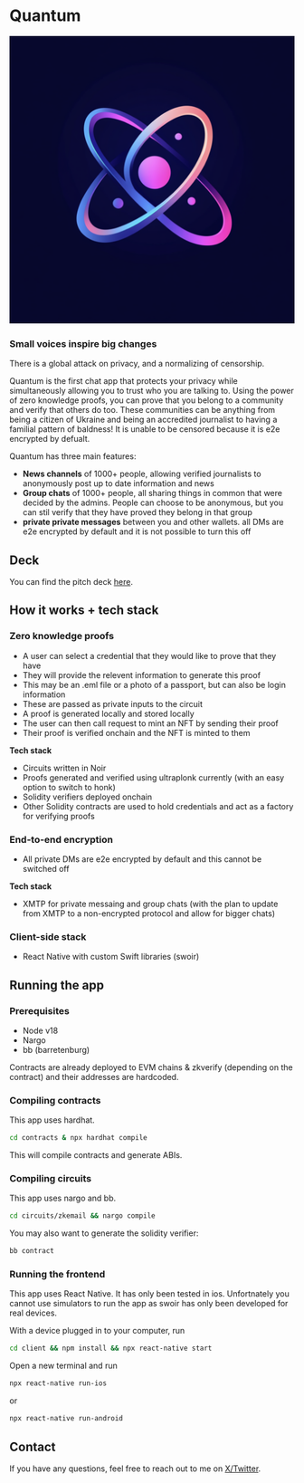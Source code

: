 # Quantum

![Logo](./assets/logo.png)

### Small voices inspire big changes

There is a global attack on privacy, and a normalizing of censorship.

Quantum is the first chat app that protects your privacy while simultaneously allowing you to trust who you are talking to. Using the power of zero knowledge proofs, you can prove that you belong to a community and verify that others do too. These communities can be anything from being a citizen of Ukraine and being an accredited journalist to having a familial pattern of baldness! It is unable to be censored because it is e2e encrypted by defualt.

Quantum has three main features:

- **News channels** of 1000+ people, allowing verified journalists to anonymously post up to date information and news
- **Group chats** of 1000+ people, all sharing things in common that were decided by the admins. People can choose to be anonymous, but you can stil verify that they have proved they belong in that group
- **private private messages** between you and other wallets. all DMs are e2e encrypted by default and it is not possible to turn this off

## Deck

You can find the pitch deck [here](https://www.canva.com/design/DAGQE83ArOs/YV_Lh-MQ4Ln2WobN9ju1Mg/edit?utm_content=DAGQE83ArOs&utm_campaign=designshare&utm_medium=link2&utm_source=sharebutton).

## How it works + tech stack

### Zero knowledge proofs

- A user can select a credential that they would like to prove that they have
- They will provide the relevent information to generate this proof
- This may be an .eml file or a photo of a passport, but can also be login information
- These are passed as private inputs to the circuit
- A proof is generated locally and stored locally
- The user can then call request to mint an NFT by sending their proof
- Their proof is verified onchain and the NFT is minted to them

**Tech stack**

- Circuits written in Noir
- Proofs generated and verified using ultraplonk currently (with an easy option to switch to honk)
- Solidity verifiers deployed onchain
- Other Solidity contracts are used to hold credentials and act as a factory for verifying proofs

### End-to-end encryption

- All private DMs are e2e encrypted by default and this cannot be switched off

**Tech stack**

- XMTP for private messaing and group chats (with the plan to update from XMTP to a non-encrypted protocol and allow for bigger chats)

### Client-side stack

- React Native with custom Swift libraries (swoir)

## Running the app

### Prerequisites

- Node v18
- Nargo
- bb (barretenburg)

Contracts are already deployed to EVM chains & zkverify (depending on the contract) and their addresses are hardcoded.

### Compiling contracts

This app uses hardhat. 

```bash
cd contracts & npx hardhat compile
```

This will compile contracts and generate ABIs.

### Compiling circuits

This app uses nargo and bb.

```bash
cd circuits/zkemail && nargo compile
```

You may also want to generate the solidity verifier:

```bash
bb contract
```

### Running the frontend

This app uses React Native. It has only been tested in ios. Unfortnately you cannot use simulators to run the app as swoir has only been developed for real devices.

With a device plugged in to your computer, run

```bash
cd client && npm install && npx react-native start
```

Open a new terminal and run

```bash
npx react-native run-ios
```

or 
```bash
npx react-native run-android
```

## Contact

If you have any questions, feel free to reach out to me on [X/Twitter](https://www.x.com/catmcgeecode).